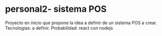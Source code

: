 # personal2- sistema POS
Proyecto en inicio que propone la idea a definir de un sistema POS  a crear.   Tecnologias: a definir.   Probabilidad: react con nodejs
